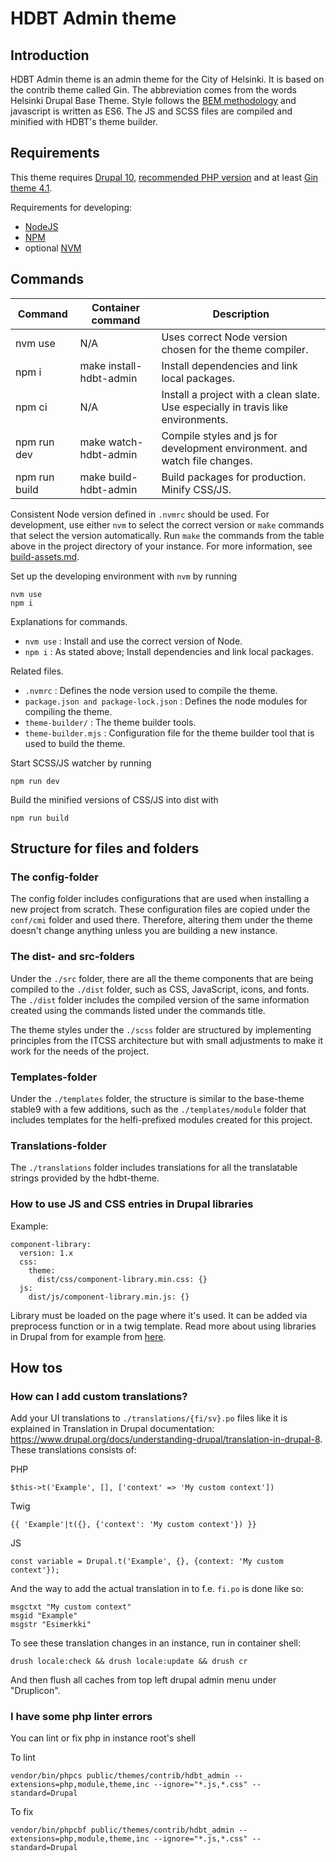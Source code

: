 # HDBT Admin theme

## Introduction

HDBT Admin theme is an admin theme for the City of Helsinki. It is based on the contrib theme called Gin. The abbreviation comes from the words Helsinki Drupal Base Theme. Style follows the [BEM methodology](http://getbem.com/) and javascript is written as ES6. The JS and SCSS files are compiled and minified with HDBT's theme builder.

## Requirements

This theme requires [Drupal 10](https://www.drupal.org/project/drupal/releases/10.0.0), [recommended PHP version](https://www.drupal.org/docs/system-requirements/php-requirements) and at least [Gin theme 4.1](https://www.drupal.org/project/gin).

Requirements for developing:
- [NodeJS](https://nodejs.org/en/)
- [NPM](https://npmjs.com/)
- optional [NVM](https://github.com/nvm-sh/nvm)

## Commands

| Command       | Container command       | Description                                                                       |
|---------------|-------------------------|-----------------------------------------------------------------------------------|
| nvm use       | N/A                     | Uses correct Node version chosen for the theme compiler.                          |
| npm i         | make install-hdbt-admin | Install dependencies and link local packages.                                     |
| npm ci        | N/A                     | Install a project with a clean slate. Use especially in travis like environments. |
| npm run dev   | make watch-hdbt-admin   | Compile styles and js for development environment. and watch file changes.        |
| npm run build | make build-hdbt-admin   | Build packages for production. Minify CSS/JS.                                     |

Consistent Node version defined in `.nvmrc` should be used. For development, use either `nvm` to select the correct
version or `make` commands that select the version automatically. Run `make` the commands from the table above in the
project directory of your instance. For more information, see
[build-assets.md](https://github.com/City-of-Helsinki/drupal-helfi-platform/blob/main/documentation/build-assets.md).

Set up the developing environment with `nvm` by running

    nvm use
    npm i

Explanations for commands.
- `nvm use` : Install and use the correct version of Node.
- `npm i` : As stated above; Install dependencies and link local packages.

Related files.
- `.nvmrc` : Defines the node version used to compile the theme.
- `package.json and package-lock.json` : Defines the node modules for compiling the theme.
- `theme-builder/` : The theme builder tools.
- `theme-builder.mjs` : Configuration file for the theme builder tool that is used to build the theme.

Start SCSS/JS watcher by running

    npm run dev

Build the minified versions of CSS/JS into dist with

    npm run build

## Structure for files and folders

### The config-folder

The config folder includes configurations that are used when installing a new project from scratch. These configuration files are copied under the `conf/cmi` folder and used there. Therefore, altering them under the theme doesn't change anything unless you are building a new instance.

### The dist- and src-folders

Under the `./src` folder, there are all the theme components that are being compiled to the `./dist` folder, such as
CSS, JavaScript, icons, and fonts. The `./dist` folder includes the compiled version of the same information created
using the commands listed under the commands title.

The theme styles under the `./scss` folder are structured by implementing principles from the ITCSS architecture but
with small adjustments to make it work for the needs of the project.

### Templates-folder

Under the `./templates` folder, the structure is similar to the base-theme stable9 with a few additions, such as the
`./templates/module` folder that includes templates for the helfi-prefixed modules created for this project.

### Translations-folder

The `./translations` folder includes translations for all the translatable strings provided by the hdbt-theme.

### How to use JS and CSS entries in Drupal libraries

Example:
```
component-library:
  version: 1.x
  css:
    theme:
      dist/css/component-library.min.css: {}
  js:
    dist/js/component-library.min.js: {}
```

Library must be loaded on the page where it's used. It can be added via preprocess function or in a twig template. Read more about using libraries in Drupal from for example from [here](https://www.drupal.org/docs/develop/creating-modules/adding-assets-css-js-to-a-drupal-module-via-librariesyml).

## How tos

### How can I add custom translations?
Add your UI translations to `./translations/{fi/sv}.po` files like it is explained in Translation in Drupal
documentation: https://www.drupal.org/docs/understanding-drupal/translation-in-drupal-8.
These translations consists of:

PHP
```
$this->t('Example', [], ['context' => 'My custom context'])
```
Twig
```
{{ 'Example'|t({}, {'context': 'My custom context'}) }}
```
JS
```
const variable = Drupal.t('Example', {}, {context: 'My custom context'});
```

And the way to add the actual translation in to f.e. `fi.po` is done like so:
```
msgctxt "My custom context"
msgid "Example"
msgstr "Esimerkki"
```

To see these translation changes in an instance, run in container shell:
```
drush locale:check && drush locale:update && drush cr
```
And then flush all caches from top left drupal admin menu under "Druplicon".

### I have some php linter errors

You can lint or fix php in instance root's shell

To lint
```
vendor/bin/phpcs public/themes/contrib/hdbt_admin --extensions=php,module,theme,inc --ignore="*.js,*.css" --standard=Drupal
```

To fix
```
vendor/bin/phpcbf public/themes/contrib/hdbt_admin --extensions=php,module,theme,inc --ignore="*.js,*.css" --standard=Drupal
```
